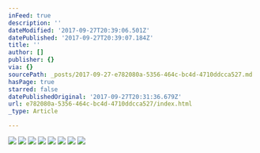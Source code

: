 ```yaml
---
inFeed: true
description: ''
dateModified: '2017-09-27T20:39:06.501Z'
datePublished: '2017-09-27T20:39:07.184Z'
title: ''
author: []
publisher: {}
via: {}
sourcePath: _posts/2017-09-27-e782080a-5356-464c-bc4d-4710ddcca527.md
hasPage: true
starred: false
datePublishedOriginal: '2017-09-27T20:31:36.679Z'
url: e782080a-5356-464c-bc4d-4710ddcca527/index.html
_type: Article

---
```

![](https://the-grid-user-content.s3-us-west-2.amazonaws.com/27708489-5777-4e62-ad3d-1fab293e8d56.jpg)
![](https://the-grid-user-content.s3-us-west-2.amazonaws.com/226b0144-7dad-42b5-98ad-82ff3a0683a4.jpg)
![](https://the-grid-user-content.s3-us-west-2.amazonaws.com/4a569c27-c47a-49bb-b387-2517440885fe.jpg)
![](https://the-grid-user-content.s3-us-west-2.amazonaws.com/c1264970-6e76-4204-986c-addb0b355f84.jpg)
![](https://the-grid-user-content.s3-us-west-2.amazonaws.com/b901f2b2-3e4c-4275-9137-b46cc7cd8d9e.jpg)
![](https://the-grid-user-content.s3-us-west-2.amazonaws.com/29fe9306-3db4-47e5-8d14-07b2e4457943.jpg)
![](https://the-grid-user-content.s3-us-west-2.amazonaws.com/225d641f-8475-46a9-a131-28262c96d437.jpg)
![](https://the-grid-user-content.s3-us-west-2.amazonaws.com/0f2b9199-bbb2-4c11-88b0-e2e6ed70f4c8.jpg)